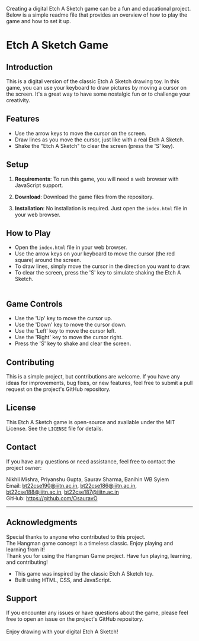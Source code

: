 Creating a digital Etch A Sketch game can be a fun and educational project. Below is a simple readme file that provides an overview of how to play the game and how to set it up.

# Etch A Sketch Game

## Introduction
This is a digital version of the classic Etch A Sketch drawing toy. In this game, you can use your keyboard to draw pictures by moving a cursor on the screen. It's a great way to have some nostalgic fun or to challenge your creativity.

## Features
- Use the arrow keys to move the cursor on the screen.<br>
- Draw lines as you move the cursor, just like with a real Etch A Sketch.<br>
- Shake the "Etch A Sketch" to clear the screen (press the 'S' key).<br>

## Setup
1. **Requirements**: To run this game, you will need a web browser with JavaScript support.<br>

2. **Download**: Download the game files from the repository.<br>

3. **Installation**: No installation is required. Just open the `index.html` file in your web browser.<br>

## How to Play
- Open the `index.html` file in your web browser.<br>
- Use the arrow keys on your keyboard to move the cursor (the red square) around the screen.<br>
- To draw lines, simply move the cursor in the direction you want to draw.<br>
- To clear the screen, press the 'S' key to simulate shaking the Etch A Sketch.<br><br>

## Game Controls
- Use the 'Up' key to move the cursor up.<br>
- Use the 'Down' key to move the cursor down.<br>
- Use the 'Left' key to move the cursor left.<br>
- Use the 'Right' key to move the cursor right.<br>
- Press the 'S' key to shake and clear the screen.<br>

## Contributing
This is a simple project, but contributions are welcome. If you have any ideas for improvements, bug fixes, or new features, feel free to submit a pull request on the project's GitHub repository.<br>

## License
This Etch A Sketch game is open-source and available under the MIT License. See the `LICENSE` file for details.<br>
## Contact
If you have any questions or need assistance, feel free to contact the project owner:<br>

Nikhil Mishra, Priyanshu Gupta, Saurav Sharma, Banihin WB Syiem<br>
Email: bt22cse190@iiitn.ac.in, bt22cse186@iiitn.ac.in, bt22cse188@iiitn.ac.in, bt22cse187@iiitn.ac.in<br>
GitHub: https://github.com/OsauravO<br>

_____________________
## Acknowledgments
Special thanks to anyone who contributed to this project.<br>
The Hangman game concept is a timeless classic. Enjoy playing and learning from it!<br>
Thank you for using the Hangman Game project. Have fun playing, learning, and contributing!<br>
- This game was inspired by the classic Etch A Sketch toy.<br>
- Built using HTML, CSS, and JavaScript.<br>

## Support
If you encounter any issues or have questions about the game, please feel free to open an issue on the project's GitHub repository.<br>
<br>
Enjoy drawing with your digital Etch A Sketch!<br>
